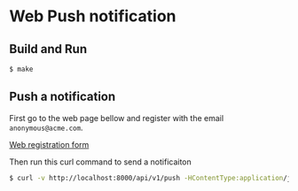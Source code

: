 # Web Push notification

## Build and Run

```bash
$ make
```

## Push a notification

First go to the web page bellow and register with the email `anonymous@acme.com`.

[Web registration form](http://localhost:8000/)

Then run this curl command to send a notificaiton

```bash
$ curl -v http://localhost:8000/api/v1/push -HContentType:application/json -d '{"subscriber":"anonymous@acme.com","event":{"title":"Yo","body":"Hello world2!","icon":"images/icon.png","badge":"images/badge.png","data":{"href":"https://www.google.com"}}}'
```

